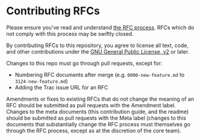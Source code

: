 # Contributing RFCs

Please ensure you've read and understand [the RFC process](readme.md). RFCs which do not comply with this process may be swiftly closed.

By contributing RFCs to this repository, you agree to license all text, code, and other contributions under the [GNU General Public License, v2](https://www.gnu.org/licenses/old-licenses/gpl-2.0.en.html) or later.

Changes to this repo must go through pull requests, except for:

* Numbering RFC documents after merge (e.g. `0000-new-feature.md` to `3124-new-feature.md`)
* Adding the Trac issue URL for an RFC

Amendments or fixes to existing RFCs that do not change the meaning of an RFC should be submitted as pull requests with the Amendment label. Changes to the meta documents (this contribution guide, and the readme) should be submitted as pull requests with the Meta label (changes to this documents that substantially change the RFC process must themselves go through the RFC process, except as at the discretion of the core team).
